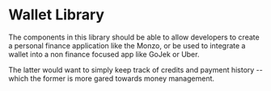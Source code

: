 # Wallet Library

The components in this library should be able to allow developers to create a personal finance application like the Monzo, or be used to integrate a wallet into a non finance focused app like GoJek or Uber.

The latter would want to simply keep track of credits and payment history -- which the former is more gared towards money management.
